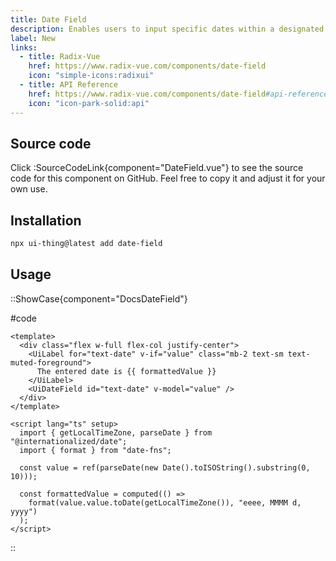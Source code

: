 ```yaml
---
title: Date Field
description: Enables users to input specific dates within a designated field.
label: New
links:
  - title: Radix-Vue
    href: https://www.radix-vue.com/components/date-field
    icon: "simple-icons:radixui"
  - title: API Reference
    href: https://www.radix-vue.com/components/date-field#api-reference
    icon: "icon-park-solid:api"
---
```


## Source code

Click :SourceCodeLink{component="DateField.vue"} to see the source code for this component on GitHub. Feel free to copy it and adjust it for your own use.

## Installation

```bash
npx ui-thing@latest add date-field
```

## Usage

::ShowCase{component="DocsDateField"}

#code

```vue [DocsDateField.vue]
<template>
  <div class="flex w-full flex-col justify-center">
    <UiLabel for="text-date" v-if="value" class="mb-2 text-sm text-muted-foreground">
      The entered date is {{ formattedValue }}
    </UiLabel>
    <UiDateField id="text-date" v-model="value" />
  </div>
</template>

<script lang="ts" setup>
  import { getLocalTimeZone, parseDate } from "@internationalized/date";
  import { format } from "date-fns";

  const value = ref(parseDate(new Date().toISOString().substring(0, 10)));

  const formattedValue = computed(() =>
    format(value.value.toDate(getLocalTimeZone()), "eeee, MMMM d, yyyy")
  );
</script>
```

::
